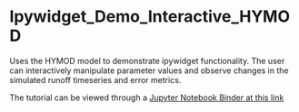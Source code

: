 # Ipywidget_Demo_Interactive_HYMOD
 Uses the HYMOD model to demonstrate ipywidget functionality. The user can interactively manipulate parameter values and observe changes in the simulated runoff timeseries and error metrics. 

The tutorial can be viewed through a [Jupyter Notebook Binder at this link](https://hub-binder.mybinder.ovh/user/trevorja-ipywid-teractive_hymod-vy1rlyq8/doc/tree/Interactive%20HYMOD%20Ipywidget.ipynb)

